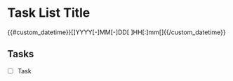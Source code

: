 # Task List Title
{{#custom_datetime}}[]YYYY[-]MM[-]DD[ ]HH[:]mm[]{{/custom_datetime}}

## Tasks
- [ ] Task

